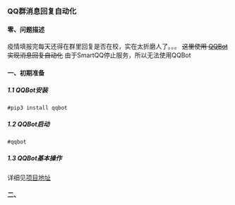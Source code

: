 ### QQ群消息回复自动化

#### 零、问题描述

疫情填报完每天还得在群里回复是否在校，实在太折磨人了。。。
~~这里使用 [QQBot]( https://github.com/pandolia/qqbot) 实现消息回复自动化~~
由于SmartQQ停止服务，所以无法使用QQBot

#### 一、初期准备

##### 1.1 QQBot安装

```
#pip3 install qqbot
```

##### 1.2 QQBot启动

```
#qqbot
```

##### 1.3 QQBot基本操作

详细见[项目地址](https://github.com/pandolia/qqbot)

#### 二、
